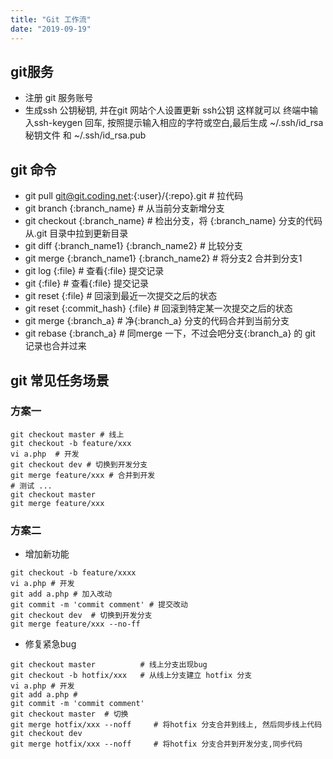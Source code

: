 ```yaml
---
title: "Git 工作流"
date: "2019-09-19"
---
```


## git服务
*  注册 git 服务账号
*  生成ssh 公钥秘钥, 并在git 网站个人设置更新 ssh公钥 这样就可以
  终端中输入ssh-keygen 回车, 按照提示输入相应的字符或空白,最后生成 ~/.ssh/id_rsa 秘钥文件 和 ~/.ssh/id_rsa.pub 
## git 命令
* git pull git@git.coding.net:{:user}/{:repo}.git   # 拉代码
* git branch {:branch_name}                         # 从当前分支新增分支
* git checkout {:branch_name}                       # 检出分支，将 {:branch_name} 分支的代码从.git 目录中拉到更新目录
* git diff {:branch_name1} {:branch_name2}          # 比较分支
* git merge {:branch_name1} {:branch_name2}         # 将分支2 合并到分支1
* git log {:file}                                   # 查看{:file} 提交记录
* git  {:file}                                      # 查看{:file} 提交记录
* git reset {:file}                                 # 回滚到最近一次提交之后的状态
* git reset {:commit_hash} {:file}                  # 回滚到特定某一次提交之后的状态
* git merge {:branch_a} # 净{:branch_a} 分支的代码合并到当前分支
* git rebase  {:branch_a}  # 同merge 一下，不过会吧分支{:branch_a} 的 git 记录也合并过来

## git 常见任务场景
### 方案一

```shell
git checkout master # 线上
git checkout -b feature/xxx 
vi a.php  # 开发
git checkout dev # 切换到开发分支
git merge feature/xxx # 合并到开发
# 测试 ...
git checkout master
git merge feature/xxx
```


### 方案二
* 增加新功能
```shell
git checkout -b feature/xxxx
vi a.php # 开发
git add a.php # 加入改动
git commit -m 'commit comment' # 提交改动
git checkout dev  # 切换到开发分支
git merge feature/xxx --no-ff
```
* 修复紧急bug
```shell
git checkout master          # 线上分支出现bug
git checkout -b hotfix/xxx   # 从线上分支建立 hotfix 分支
vi a.php # 开发
git add a.php #
git commit -m 'commit comment'
git checkout master  # 切换
git merge hotfix/xxx --noff     # 将hotfix 分支合并到线上, 然后同步线上代码
git checkout dev
git merge hotfix/xxx --noff     # 将hotfix 分支合并到开发分支,同步代码
```